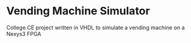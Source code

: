 # Vending Machine Simulator
College CE project written in VHDL to simulate a vending machine on a Nexys3 FPGA
